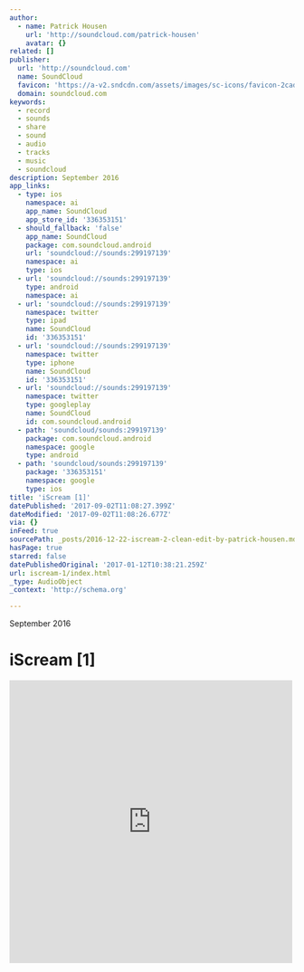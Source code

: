 ```yaml
---
author:
  - name: Patrick Housen
    url: 'http://soundcloud.com/patrick-housen'
    avatar: {}
related: []
publisher:
  url: 'http://soundcloud.com'
  name: SoundCloud
  favicon: 'https://a-v2.sndcdn.com/assets/images/sc-icons/favicon-2cadd14b.ico'
  domain: soundcloud.com
keywords:
  - record
  - sounds
  - share
  - sound
  - audio
  - tracks
  - music
  - soundcloud
description: September 2016
app_links:
  - type: ios
    namespace: ai
    app_name: SoundCloud
    app_store_id: '336353151'
  - should_fallback: 'false'
    app_name: SoundCloud
    package: com.soundcloud.android
    url: 'soundcloud://sounds:299197139'
    namespace: ai
    type: ios
  - url: 'soundcloud://sounds:299197139'
    type: android
    namespace: ai
  - url: 'soundcloud://sounds:299197139'
    namespace: twitter
    type: ipad
    name: SoundCloud
    id: '336353151'
  - url: 'soundcloud://sounds:299197139'
    namespace: twitter
    type: iphone
    name: SoundCloud
    id: '336353151'
  - url: 'soundcloud://sounds:299197139'
    namespace: twitter
    type: googleplay
    name: SoundCloud
    id: com.soundcloud.android
  - path: 'soundcloud/sounds:299197139'
    package: com.soundcloud.android
    namespace: google
    type: android
  - path: 'soundcloud/sounds:299197139'
    package: '336353151'
    namespace: google
    type: ios
title: 'iScream [1]'
datePublished: '2017-09-02T11:08:27.399Z'
dateModified: '2017-09-02T11:08:26.677Z'
via: {}
inFeed: true
sourcePath: _posts/2016-12-22-iscream-2-clean-edit-by-patrick-housen.md
hasPage: true
starred: false
datePublishedOriginal: '2017-01-12T10:38:21.259Z'
url: iscream-1/index.html
_type: AudioObject
_context: 'http://schema.org'

---
```

September 2016

# iScream \[1\]

<iframe src="https://cdn.embedly.com/widgets/media.html?src=https%3A%2F%2Fw.soundcloud.com%2Fplayer%2F%3Fvisual%3Dtrue%26url%3Dhttp%253A%252F%252Fapi.soundcloud.com%252Ftracks%252F299197139%26show_artwork%3Dtrue&amp;url=https%3A%2F%2Fsoundcloud.com%2Fpatrick-housen%2Fiscream-2-clean-edit&amp;image=http%3A%2F%2Fi1.sndcdn.com%2Fartworks-000199732595-4ovtzv-t500x500.jpg&amp;key=b7d04c9b404c499eba89ee7072e1c4f7&amp;type=text%2Fhtml&amp;schema=soundcloud" width="500" height="500" scrolling="no" frameborder="0" allowfullscreen="" style=""></iframe>